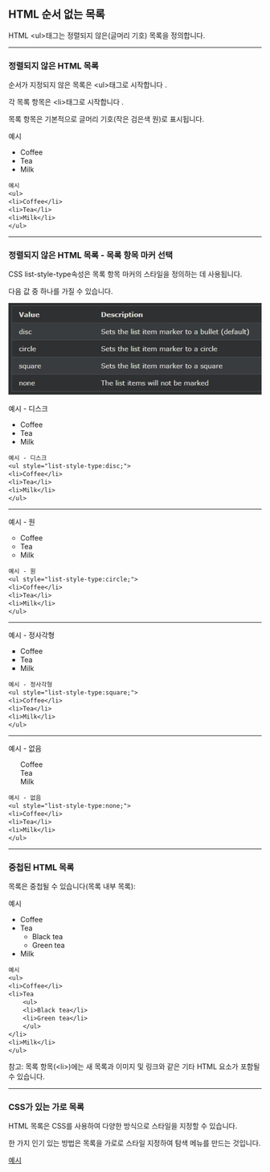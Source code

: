 ## HTML 순서 없는 목록
HTML \<ul>태그는 정렬되지 않은(글머리 기호) 목록을 정의합니다.

***
### 정렬되지 않은 HTML 목록
순서가 지정되지 않은 목록은 \<ul>태그로 시작합니다 . 

각 목록 항목은 \<li>태그로 시작합니다 .

목록 항목은 기본적으로 글머리 기호(작은 검은색 원)로 표시됩니다.

예시
<ul>
  <li>Coffee</li>
  <li>Tea</li>
  <li>Milk</li>
</ul>

    예시
    <ul>
    <li>Coffee</li>
    <li>Tea</li>
    <li>Milk</li>
    </ul>   

***
### 정렬되지 않은 HTML 목록 - 목록 항목 마커 선택
CSS list-style-type속성은 목록 항목 마커의 스타일을 정의하는 데 사용됩니다. 

다음 값 중 하나를 가질 수 있습니다.

<img src='./img/list02.png'>


예시 - 디스크
<ul style="list-style-type:disc;">
  <li>Coffee</li>
  <li>Tea</li>
  <li>Milk</li>
</ul>

    예시 - 디스크
    <ul style="list-style-type:disc;">
    <li>Coffee</li>
    <li>Tea</li>
    <li>Milk</li>
    </ul>

***

예시 - 원
<ul style="list-style-type:circle;">
  <li>Coffee</li>
  <li>Tea</li>
  <li>Milk</li>
</ul>

    예시 - 원
    <ul style="list-style-type:circle;">
    <li>Coffee</li>
    <li>Tea</li>
    <li>Milk</li>
    </ul>

***

예시 - 정사각형
<ul style="list-style-type:square;">
  <li>Coffee</li>
  <li>Tea</li>
  <li>Milk</li>
</ul>

    예시 - 정사각형
    <ul style="list-style-type:square;">
    <li>Coffee</li>
    <li>Tea</li>
    <li>Milk</li>
    </ul>

***

예시 - 없음
<ul style="list-style-type:none;">
  <li>Coffee</li>
  <li>Tea</li>
  <li>Milk</li>
</ul>

    예시 - 없음
    <ul style="list-style-type:none;">
    <li>Coffee</li>
    <li>Tea</li>
    <li>Milk</li>
    </ul>

***
### 중첩된 HTML 목록
목록은 중첩될 수 있습니다(목록 내부 목록):

예시
<ul>
  <li>Coffee</li>
  <li>Tea
    <ul>
      <li>Black tea</li>
      <li>Green tea</li>
    </ul>
  </li>
  <li>Milk</li>
</ul>

    예시
    <ul>
    <li>Coffee</li>
    <li>Tea
        <ul>
        <li>Black tea</li>
        <li>Green tea</li>
        </ul>
    </li>
    <li>Milk</li>
    </ul>

참고: 목록 항목(\<li>)에는 새 목록과 이미지 및 링크와 같은 기타 HTML 요소가 포함될 수 있습니다.

***
### CSS가 있는 가로 목록
HTML 목록은 CSS를 사용하여 다양한 방식으로 스타일을 지정할 수 있습니다.

한 가지 인기 있는 방법은 목록을 가로로 스타일 지정하여 탐색 메뉴를 만드는 것입니다.

[예시](./W3_HTML_day13-2.html)
